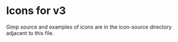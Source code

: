 # Icons for v3

Gimp source and examples of icons are in the icon-source directory adjacent to this file.